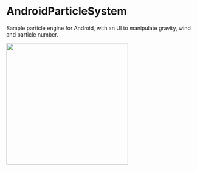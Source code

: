 # AndroidParticleSystem

Sample particle engine for Android, with an UI to manipulate gravity, wind and particle number.
</br>

 <td><img src="docs/demo.png" width="320"/> </td>

